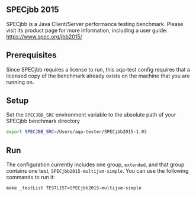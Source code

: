 <!--
Licensed under the Apache License, Version 2.0 (the "License");
you may not use this file except in compliance with the License.
You may obtain a copy of the License at
[1]https://www.apache.org/licenses/LICENSE-2.0
Unless required by applicable law or agreed to in writing, software
distributed under the License is distributed on an "AS IS" BASIS,
WITHOUT WARRANTIES OR CONDITIONS OF ANY KIND, either express or implied.
See the License for the specific language governing permissions and
-->


## SPECjbb 2015

SPECjbb is a Java Client/Server performance testing benchmark. 
Please visit its product page for more information, including a user guide: https://www.spec.org/jbb2015/

## Prerequisites
Since SPECjbb requires a license to run, this aqa-test config requires that a licensed copy of the benchmark already exists on the machine that you are running on.

## Setup

Set the `SPECJBB_SRC` environment variable to the absolute path of your SPECjbb benchmark directory

```sh
export SPECJBB_SRC=/Users/aqa-tester/SPECjbb2015-1.03
```

## Run

The configuration currently includes one group, `extended`, and that group contains one test, `SPECjbb2015-multijvm-simple`. You can use the following commands to run it:
```
make _testList TESTLIST=SPECjbb2015-multijvm-simple
```